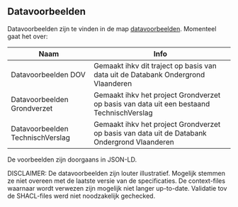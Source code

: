 ## Datavoorbeelden

Datavoorbeelden zijn te vinden in de map [datavoorbeelden](https://github.com/Informatievlaanderen/OSLOthema-bodemEnOndergrond/tree/master/resources/datavoorbeelden). Momenteel gaat het over:

|Naam|Info|
|---|---|
|Datavoorbeelden DOV|Gemaakt ihkv dit traject op basis van data uit de Databank Ondergrond Vlaanderen|
|Datavoorbeelden Grondverzet|Gemaakt ihkv het project Grondverzet op basis van data uit een bestaand TechnischVerslag|
|Datavoorbeelden TechnischVerslag|Gemaakt ihkv het project Grondverzet op basis van data uit de Databank Ondergrond Vlaanderen|

De voorbeelden zijn doorgaans in JSON-LD.

DISCLAIMER: De datavoorbeelden zijn louter illustratief. Mogelijk stemmen ze niet overeen met de laatste versie van de specificaties. De context-files waarnaar wordt verwezen zijn mogelijk niet langer up-to-date. Validatie tov de SHACL-files werd niet noodzakelijk gechecked.   
